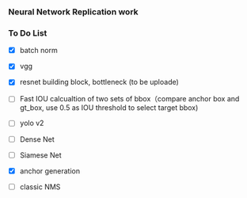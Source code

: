 ### Neural Network Replication work

### To Do List
* [x] batch norm
* [x] vgg
* [x] resnet building block, bottleneck (to be uploade)
* [ ] Fast IOU calcualtion of two sets of bbox（compare anchor box and gt_box, use 0.5 as IOU threshold to select target bbox)
* [ ] yolo v2
* [ ] Dense Net
* [ ] Siamese Net
* [x] anchor generation
* [ ] classic NMS


 
